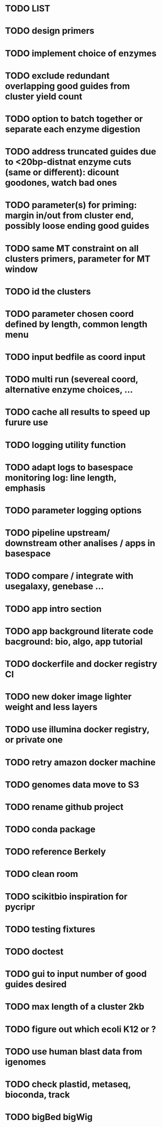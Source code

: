 # TODO LIST


# TODO design primers
# TODO implement choice of enzymes
# TODO exclude redundant overlapping good guides from cluster yield count
# TODO option to batch together or separate each enzyme digestion
# TODO address truncated guides due to <20bp-distnat enzyme cuts (same or different): dicount goodones, watch bad ones
# TODO parameter(s) for priming: margin in/out from cluster end, possibly loose ending good guides
# TODO same MT constraint on all clusters primers, parameter for MT window
# TODO id the clusters
# TODO parameter chosen coord defined by length, common length menu
# TODO input bedfile as coord input
# TODO multi run (severeal coord, alternative enzyme choices, ...
# TODO cache all results to speed up furure use
# TODO logging utility function
# TODO adapt logs to basespace monitoring log: line length, emphasis
# TODO parameter logging options
# TODO pipeline upstream/ downstream other analises / apps in basespace
# TODO compare / integrate with usegalaxy, genebase ...
# TODO app intro section
# TODO app background literate code bacground: bio, algo, app tutorial
# TODO dockerfile and docker registry CI
# TODO new doker image lighter weight and less layers
# TODO use illumina docker registry, or private one
# TODO retry amazon docker machine
# TODO genomes data move to S3
# TODO rename github project
# TODO conda package
# TODO reference Berkely
# TODO clean room
# TODO scikitbio inspiration for pycripr
# TODO testing fixtures
# TODO doctest
# TODO gui to input number of good guides desired
# TODO max length of a cluster 2kb
# TODO figure out which ecoli K12 or ?
# TODO use human blast data from igenomes
# TODO check plastid, metaseq, bioconda, track
# TODO bigBed bigWig
